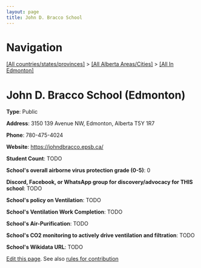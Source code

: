```yaml
---
layout: page
title: John D. Bracco School
---
```

# Navigation

[[All countries/states/provinces]](../../..) > [[All Alberta Areas/Cities]](../..) > [[All In Edmonton]](..)

# John D. Bracco School (Edmonton)

**Type**: Public

**Address**: 3150 139 Avenue NW, Edmonton, Alberta T5Y 1R7

**Phone**: 780-475-4024

**Website**: <https://johndbracco.epsb.ca/>

**Student Count**: TODO

**School's overall airborne virus protection grade (0-5)**: 0

**Discord, Facebook, or WhatsApp group for discovery/advocacy for THIS school**: TODO

**School's policy on Ventilation**: TODO

**School's Ventilation Work Completion**: TODO

**School's Air-Purification**: TODO

**School's CO2 monitoring to actively drive ventilation and filtration**: TODO

**School's Wikidata URL**: TODO


[Edit this page](https://github.com/ventilate-schools/AB/edit/main/./Edmonton/John_D._Bracco_School.md). See also [rules for contribution](../../../contribution-rules/)